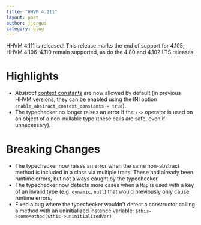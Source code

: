 ```yaml
---
title: "HHVM 4.111"
layout: post
author: jjergus
category: blog
---
```


HHVM 4.111 is released! This release marks the end of support for 4.105;
HHVM 4.106&ndash;4.110 remain supported, as do the 4.80 and 4.102 LTS releases.

# Highlights

- *Abstract*
  [context constants](https://docs.hhvm.com/hack/contexts-and-capabilities/context-constants)
  are now allowed by default (in previous HHVM versions, they can be enabled
  using the INI option `enable_abstract_context_constants = true`).
- The typechecker no longer raises an error if the `?->` operator is used on an
  object of a non-nullable type (these calls are safe, even if unnecessary).

# Breaking Changes

- The typechecker now raises an error when the same non-abstract method is
  included in a class via multiple traits. These had already been runtime
  errors, but not always caught by the typechecker.
- The typechecker now detects more cases when a `Map` is used with a key of an
  invalid type (e.g. `dynamic`, `null`) that would previously only cause runtime
  errors.
- Fixed a bug where the typechecker wouldn't detect a constructor calling a
  method with an uninitialized instance variable:
  `$this->someMethod($this->uninitializedVar)`

